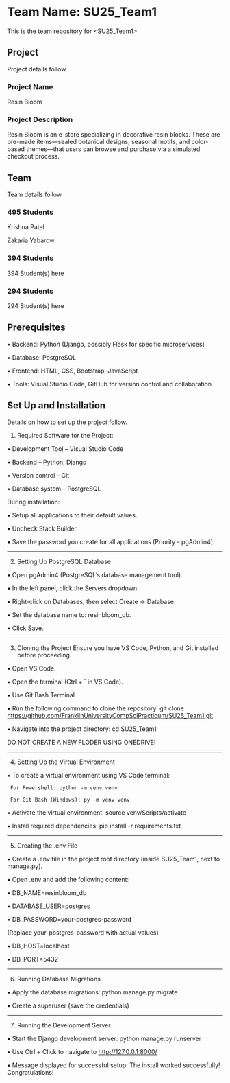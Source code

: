 # Team Name: SU25_Team1

This is the team repository for <SU25_Team1>

## Project

Project details follow. 

### Project Name
Resin Bloom

### Project Description  
Resin Bloom is an e-store specializing in decorative resin blocks. These are pre-made items—sealed botanical designs, seasonal motifs, and color-based themes—that users can browse and purchase via a simulated checkout process. 

## Team

Team details follow

### 495 Students 

Krishna Patel

Zakaria Yabarow

### 394 Students

394 Student(s) here

### 294 Students

294 Student(s) here

## Prerequisites

•	Backend: Python (Django, possibly Flask for specific microservices)

•	Database: PostgreSQL

•	Frontend: HTML, CSS, Bootstrap, JavaScript

•	Tools: Visual Studio Code, GitHub for version control and collaboration

## Set Up and Installation

Details on how to set up the project follow.

1.	Required Software for the Project:
   
•	Development Tool – Visual Studio Code 

•	Backend – Python, Django

•	Version control – Git 

•	Database system – PostgreSQL 

During installation:

• Setup all applications to their default values.

• Uncheck Stack Builder

• Save the password you create for all applications (Priority - pgAdmin4)

________________________________________
2.	Setting Up PostgreSQL Database
   
•	Open pgAdmin4 (PostgreSQL’s database management tool).

•	In the left panel, click the Servers dropdown.

•	Right-click on Databases, then select Create → Database.

•	Set the database name to: resinbloom_db.

•	Click Save.

________________________________________
3.	 Cloning the Project Ensure you have VS Code, Python, and Git installed before proceeding.
   
•	Open VS Code.

•	Open the terminal (Ctrl + ` in VS Code). 

•	Use Git Bash Terminal

•	Run the following command to clone the repository: git clone https://github.com/FranklinUniversityCompSciPracticum/SU25_Team1.git

•	Navigate into the project directory: cd SU25_Team1

DO NOT CREATE A NEW FLODER USING ONEDRIVE!
________________________________________
 4.   Setting Up the Virtual Environment
    
•	To create a virtual environment using VS Code terminal: 

     For Powershell: python -m venv venv
   
     For Git Bash (Windows): py -m venv venv
   
•	Activate the virtual environment: source venv/Scripts/activate

•	Install required dependencies: pip install -r requirements.txt

________________________________________
5.   Creating the .env File
   
•	Create a .env file in the project root directory (inside SU25_Team1, next to manage.py).

•	Open .env and add the following content:

   •	DB_NAME=resinbloom_db
   
   •	DATABASE_USER=postgres

   •	DB_PASSWORD=your-postgres-password

   (Replace your-postgres-password with actual values)
   
   •	DB_HOST=localhost

   •	DB_PORT=5432
________________________________________
6.   Running Database Migrations
   
•	Apply the database migrations: python manage.py migrate

•	Create a superuser (save the credentials)

________________________________________
7.   Running the Development Server
   
•	Start the Django development server: python manage.py runserver

•	Use Ctrl + Click to navigate to http://127.0.0.1:8000/

•	Message displayed for successful setup: The install worked successfully! Congratulations! 






